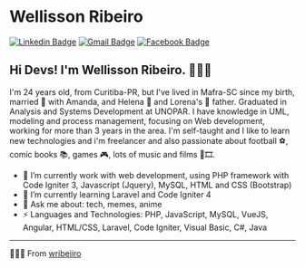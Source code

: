 # Wellisson Ribeiro
[![Linkedin Badge](https://img.shields.io/badge/-wribeiiro-blue?style=flat-square&logo=Linkedin&logoColor=white&link=https://www.linkedin.com/in/wellisson-ribeiro-655a0b179/)](https://www.linkedin.com/in/wellisson-ribeiro-655a0b179/) 
[![Gmail Badge](https://img.shields.io/badge/-welleh10@gmail.com-c14438?style=flat-square&logo=Gmail&logoColor=white&link=mailto:welleh10@gmail.com)](mailto:welleh10@gmail.com)
[![Facebook Badge](https://img.shields.io/badge/-wellissonribeiro-blue?style=flat-square&logo=Facebook&logoColor=white&link=https://www.facebook.com/wellissonribeiiro/)](https://www.facebook.com/wellissonribeiiro/) 

## Hi Devs! I'm Wellisson Ribeiro. 🧑🏻‍💻
I'm 24 years old, from Curitiba-PR, but I've lived in Mafra-SC since my birth, married 💍 with Amanda, and Helena 👶 and Lorena's 👶 father.
Graduated in Analysis and Systems Development at UNOPAR. I have knowledge in UML, modeling and process management, focusing on Web development, working for more than 3 years in the area.
I'm self-taught and I like to learn new technologies and i'm freelancer and also passionate about football ⚽, comic books 📚, games 🎮, lots of music and films 🎵🎞️.  

- 🔭 I’m currently work with web development, using PHP framework with Code Igniter 3, Javascript (Jquery), MySQL, HTML and CSS (Bootstrap)
- 🌱 I’m currently learning Laravel and Code Igniter 4
- 💬 Ask me about: tech, memes, anime
-  ⚡ Languages and Technologies: PHP, JavaScript, MySQL, VueJS, Angular, HTML/CSS, Laravel, Code Igniter, Visual Basic, C#, Java

---
🧑🏻‍💻 From [wribeiiro](https://github.com/wribeiiro)